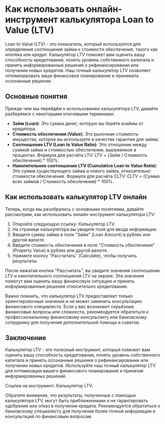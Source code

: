 Как использовать онлайн-инструмент калькулятора Loan to Value (LTV)
===================================================================

Loan to Value (LTV) - это показатель, который используется для определения соотношения займа к стоимости обеспечения, такого как ипотека или кредит. Калькулятор LTV поможет вам оценить вашу способность кредитования, понять уровень собственного капитала и принять информированные решения о рефинансировании или получении новых кредитов. Наш точный калькулятор LTV позволяет оптимизировать ваше финансовое планирование и принимать осознанные решения.

Основные понятия
----------------

Прежде чем мы перейдём к использованию калькулятора LTV, давайте разберёмся с некоторыми ключевыми терминами:

- **Займ (Loan)**: Это сумма денег, которую вы берёте взаймы от кредитора.
- **Стоимость обеспечения (Value)**: Это рыночная стоимость имущества, которое вы используете в качестве гарантии для займа.
- **Соотношение LTV (Loan to Value Ratio)**: Это отношение между суммой займа и стоимостью обеспечения, выраженное в процентах. Формула для расчёта LTV: LTV = (Займ / Стоимость обеспечения) \* 100%.
- **Накопительное соотношение LTV (Cumulative Loan to Value Ratio)**: Это сумма существующего займа и нового займа, относительно стоимости обеспечения. Формула для расчёта CLTV: CLTV = (Сумма всех займов / Стоимость обеспечения) \* 100%.

Как использовать калькулятор LTV онлайн
---------------------------------------

Теперь, когда мы разобрались с основными понятиями, давайте рассмотрим, как использовать онлайн-инструмент калькулятора LTV:

1. Откройте следующую ссылку: Калькулятор LTV.
2. На странице калькулятора вы увидите поля для ввода информации.
3. Введите сумму займа в поле "Займ" (Loan Amount) в рублях или другой валюте.
4. Введите стоимость обеспечения в поле "Стоимость обеспечения" (Property Value) в рублях или другой валюте.
5. Нажмите кнопку "Рассчитать" (Calculate), чтобы получить результаты.

После нажатия кнопки "Рассчитать", вы увидите значения соотношения LTV и накопительного соотношения LTV на экране. Эти значения помогут вам оценить вашу финансовую ситуацию и принять информированные решения относительно кредитования.

Важно помнить, что калькулятор LTV предоставляет только ориентировочные значения и не может заменить консультацию финансового специалиста. Если у вас возникают серьёзные финансовые вопросы или сложности, рекомендуется обратиться к профессиональному финансовому консультанту или банковскому сотруднику для получения дополнительной помощи и советов.

Заключение
----------

Калькулятор LTV - это полезный инструмент, который поможет вам оценить вашу способность кредитования, понять уровень собственного капитала и принять осознанные решения о рефинансировании или получении новых кредитов. Используйте наш точный калькулятор LTV для оптимизации вашего финансового планирования и принятия информированных решений.

Ссылка на инструмент: Калькулятор LTV.

Обратите внимание, что результаты, полученные с помощью калькулятора LTV, могут быть приближенными и не гарантировать одобрение или отказ в получении кредита. Рекомендуется обратиться к банковскому специалисту для получения более точной информации и консультаций по финансовым вопросам.